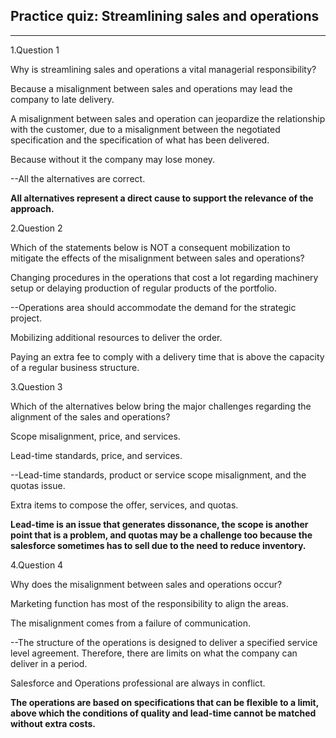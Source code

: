 ## Practice quiz: Streamlining sales and operations

****

1.Question 1

Why is streamlining sales and operations a vital managerial responsibility?



Because a misalignment between sales and operations may lead the company to late delivery.



A misalignment between sales and operation can jeopardize the relationship with the customer, due to a misalignment between the negotiated specification and the specification of what has been delivered.



Because without it the company may lose money.



--All the alternatives are correct.

**All alternatives represent a direct cause to support the relevance of the approach.**

2.Question 2

Which of the statements below is NOT a consequent mobilization to mitigate the effects of the misalignment between sales and operations?



Changing procedures in the operations that cost a lot regarding machinery setup or delaying production of regular products of the portfolio.



--Operations area should accommodate the demand for the strategic project.



Mobilizing additional resources to deliver the order.



Paying an extra fee to comply with a delivery time that is above the capacity of a regular business structure.



3.Question 3

Which of the alternatives below bring the major challenges regarding the alignment of the sales and operations?



Scope misalignment, price, and services.



Lead-time standards, price, and services.



--Lead-time standards, product or service scope misalignment, and the quotas issue.



Extra items to compose the offer, services, and quotas.

**Lead-time is an issue that generates dissonance, the scope is another point that is a problem, and quotas may be a challenge too because the salesforce sometimes has to sell due to the need to reduce inventory.**

4.Question 4

Why does the misalignment between sales and operations occur?



Marketing function has most of the responsibility to align the areas.



The misalignment comes from a failure of communication.



--The structure of the operations is designed to deliver a specified service level agreement. Therefore, there are limits on what the company can deliver in a period.



Salesforce and Operations professional are always in conflict.

**The operations are based on specifications that can be flexible to a limit, above which the conditions of quality and lead-time cannot be matched without extra costs.**